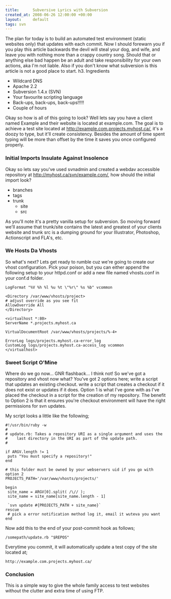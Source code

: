 ```yaml
---
title:      Subversive Lyrics with Subversion
created_at: 2008-06-26 12:00:00 +00:00
layout:     default
tags: svn
---
```


The plan for today is to build an automated test environment (static websites only) that updates with each commit. Now I should forewarn you if you play this article backwards the devil will steal your dog, and wife, and leave you with nothing more than a crappy country song. Should that or anything else bad happen be an adult and take responsibility for your own actions, aka I'm not liable. Also if you don't know what subversion is this article is not a good place to start.
h3. Ingredients

-   Wildcard DNS
-   Apache 2.2
-   Subversion 1.4.x (SVN)
-   Your favourite scripting language
-   Back-ups, back-ups, back-ups!!!!!
-   Couple of hours

Okay so how is all of this going to look? Well lets say you have a client named Example and their website is located at example.com. The goal is to achieve a test site located at http://example.com.projects.myhost.ca/, it's a doozy to type, but it'll create consistency. Besides the amount of time spent typing will be more than offset by the time it saves you once configured properly.

### Initial Imports Insulate Against Insolence

Okay so lets say you've used svnadmin and created a webdav accessible repository at http://myhost.ca/svn/example.com/, how should the initial import look?

-   branches
-   tags
-   trunk
    -   site
    -   src

As you'll note it's a pretty vanilla setup for subversion. So moving forward we'll assume that trunk/site contains the latest and greatest of your clients website and trunk src is a dumping ground for your Illustrator, Photoshop, Actionscript and FLA's, etc.

### We Hosts Da Vhosts

So what's next? Lets get ready to rumble cuz we're going to create our vhost configuration. Pick your poison, but you can either append the following setup to your httpd.conf or add a new file named vhosts.conf in your conf.d folder.

    LogFormat "%V %h %l %u %t \"%r\" %s %b" vcommon

    <Directory /var/www/vhosts/project>
    # adjust override as you see fit
    AllowOverride All
    </Directory>

    <virtualhost *:80>
    ServerName *.projects.myhost.ca

    VirtualDocumentRoot /var/www/vhosts/projects/%-4+

    ErrorLog logs/projects.myhost.ca-error_log
    CustomLog logs/projects.myhost.ca-access_log vcommon
    </virtualhost>

### Sweet Script O'Mine

Where do we go now... GNR flashback... I think not! So we've got a repository and vhost now what? You've got 2 options here;
write a script that updates an existing checkout.
write a script that creates a checkout if it does not exist or updates if it does.
Option 1 is what I've gone with as I've placed the checkout in a script for the creation of my repository. The benefit to Option 2 is that it ensures you're checkout environment will have the right permissions for svn updates.

My script looks a little like the following;

    #!/usr/bin/ruby -w
    #
    # update.rb: Takes a repository URI as a single argument and uses the 
    #    last directory in the URI as part of the update path.
    #

    if ARGV.length != 1
     puts "You must specify a repository!"
    end

    # this folder must be owned by your webservers uid if you go with option 2
    PROJECTS_PATH='/var/www/vhosts/projects/'

    begin
     site_name = ARGV[0].split( /\// );
     site_name = site_name[site_name.length - 1]

     `svn update #{PROJECTS_PATH + site_name}`
    rescue
     # pick a error notification method log it, email it wuteva you want
    end

Now add this to the end of your post-commit hook as follows;

`/somepath/update.rb "$REPOS"`

Everytime you commit, it will automatically update a test copy of the site located at;

`http://example.com.projects.myhost.ca/`

### Conclusion

This is a simple way to give the whole family access to test websites without the clutter and extra time of using FTP.
